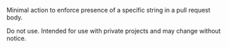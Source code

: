Minimal action to enforce presence of a specific string in a pull request body.

Do not use. Intended for use with private projects and may change without notice.
